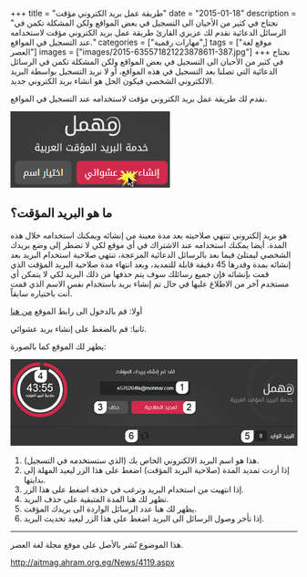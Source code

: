 +++
title = "طريقة عمل بريد الكتروني مؤقت"
date = "2015-01-18"
description = "نحتاج في كثير من الأحيان الى التسجيل في بعض المواقع ولكن المشكلة تكمن في الرسائل الدعائية نقدم لك عزيزي القارئ طريقة عمل بريد الكتروني مؤقت لاستخدامه عند التسجيل في المواقع."
categories = ["مهارات رقمية",]
tags = ["موقع لغة العصر"]
images = ["images/2015-635571821223878611-387.jpg"]
+++
نحتاج في كثير من الأحيان الى التسجيل في بعض المواقع ولكن المشكلة تكمن في الرسائل الدعائية التي تصلنا بعد التسجيل في هذه المواقع، أو لا نريد التسجيل بواسطة البريد الالكتروني الشخصي فيكون الحل هو انشاء بريد الكتروني جديد.

نقدم لك طريقة عمل بريد الكتروني مؤقت لاستخدامه عند التسجيل في المواقع.

![1](images/2015-635571821223878611-387.jpg)

## ما هو البريد المؤقت؟

هو بريد إلكتروني تنتهي صلاحيته بعد مدة معينة من إنشائه ويمكنك استخدامه خلال هذه المدة. أيضا يمكنك استخدامه عند الاشتراك في أي موقع لكي لا تضطر إلى وضع بريدك الشخصي ليمتلئ فيما بعد بالرسائل الدعائية المزعجة، تنتهي صلاحية استخدام البريد بعد إنشائه بمدة وقدرها 45 دقيقة قابلة للتمديد، وبعد انتهاء مدة صلاحية البريد المؤقت الذي قمت بإنشائه فإن جميع رسائلك سوف يتم حذفها من ذلك البريد لكي لا يتمكن أي مستخدم آخر من الاطلاع عليها في حال تم إنشاء بريد باستخدام نفس الاسم الذي قمت أنت باختياره سابقاً.

أولا: قم بالدخول الى رابط الموقع [من هنا](http://www.mohmal.com/)

ثانيا: قم بالضغط على إنشاء بريد عشوائي.

يظهر لك الموقع كما بالصورة:

![2](images/2015-635571821566845166-684.jpg)

1. هذا هو اسم البريد الالكتروني الخاص بك (الذي ستستخدمه في التسجيل).
2. إذا أردت تمديد المدة (صلاحية البريد المؤقت) اضغط على هذا الزر ليعيد المهلة إلى بدايتها.
3. إذا انتهيت من استخدام البريد وترغب في حذفه اضغط على هذا الزر.
4. تظهر لك هنا المدة المتبقية على حذف البريد.
5. يظهر لك هنا عدد الرسائل الواردة الى بريدك المؤقت.
6. إذا تأخر وصول الرسائل الى البريد اضغط على هذا الزر ليعيد تحديث البريد.

---
هذا الموضوع نٌشر باﻷصل على موقع مجلة لغة العصر.

http://aitmag.ahram.org.eg/News/4119.aspx